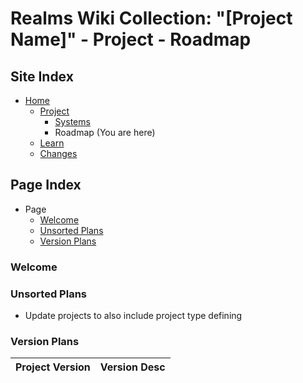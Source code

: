 [Page]:https://github.com/Ancient-Majik-Tech/Learn.Tutorial.MainCollect/blob/main/Project/RoadMap.md

[Page Home]:https://github.com/Ancient-Majik-Tech/Learn.Tutorial.MainCollect/blob/main/README.md
[Page Learn Home]:https://github.com/Ancient-Majik-Tech/Learn.Tutorial.MainCollect/blob/main/Learn/LearnHome.md
[Page Proj Home]:https://github.com/Ancient-Majik-Tech/Learn.Tutorial.MainCollect/blob/main/Project/ProjectHome.md
[Page Sys Home]:https://github.com/Ancient-Majik-Tech/Learn.Tutorial.MainCollect/blob/main/Project/ProjectHome.md#system-layout
[Page Changes Home]:https://github.com/Ancient-Majik-Tech/Learn.Tutorial.MainCollect/blob/main/Changes/ChangesHome.md


[Sec Welcome]:https://github.com/Ancient-Majik-Tech/Learn.Tutorial.MainCollect/blob/main/Project/RoadMap.md#welcome
[Sec Unplaced Changes]:https://github.com/Ancient-Majik-Tech/Learn.Tutorial.MainCollect/blob/main/Project/RoadMap.md#unsorted-plans
[Sec Versioning Plan]:https://github.com/Ancient-Majik-Tech/Learn.Tutorial.MainCollect/blob/main/Project/RoadMap.md#version-plans

[Sec Release P1]:https://github.com/Ancient-Majik-Tech/Learn.Tutorial.Collections/blob/main/Project/Extends/ProjectUpdateInWorks.md

[Sec Release EP1]:https://github.com/Ancient-Majik-Tech/Learn.Tutorial.Collections/blob/main/Project/Extends/ProjectUpdateInWorks.md

[Sec Release B1]:https://github.com/Ancient-Majik-Tech/Learn.Tutorial.Collections/blob/main/Project/Extends/ProjectUpdateInWorks.md

[Sec Release EB1]:https://github.com/Ancient-Majik-Tech/Learn.Tutorial.Collections/blob/main/Project/Extends/ProjectUpdateInWorks.md

[Sec Release PV1]:https://github.com/Ancient-Majik-Tech/Learn.Tutorial.Collections/blob/main/Project/Extends/ProjectUpdateInWorks.md

[Sec Release T1]:https://github.com/Ancient-Majik-Tech/Learn.Tutorial.Collections/blob/main/Project/Extends/ProjectUpdateInWorks.md

[Sec Release ET1]:https://github.com/Ancient-Majik-Tech/Learn.Tutorial.Collections/blob/main/Project/Extends/ProjectUpdateInWorks.md

# Realms Wiki Collection: "[Project Name]" - Project - Roadmap

## Site Index

- [Home][Page Home]
	- [Project][Page Proj Home]
		- [Systems][Page Sys Home]
		- Roadmap (You are here)
	- [Learn][Page Learn Home]
	- [Changes][Page Changes Home]

## Page Index

- Page
	- [Welcome][Sec Welcome]
	- [Unsorted Plans][Sec Unplaced Changes]
	- [Version Plans][Sec Versioning Plan]

### Welcome

### Unsorted Plans

- Update projects to also include project type defining

### Version Plans

|Project Version|Version Desc|
|:---|:---|